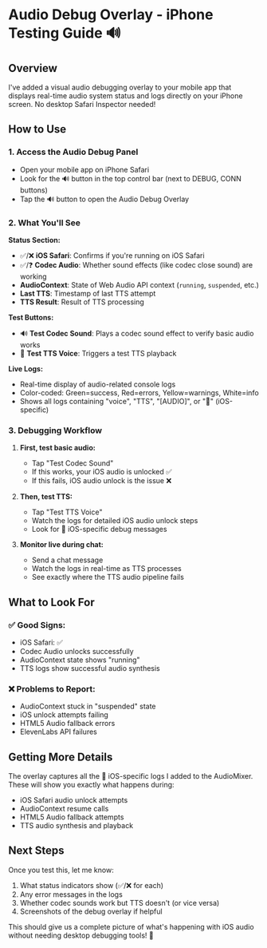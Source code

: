 # Audio Debug Overlay - iPhone Testing Guide 🔊

## Overview
I've added a visual audio debugging overlay to your mobile app that displays real-time audio system status and logs directly on your iPhone screen. No desktop Safari Inspector needed!

## How to Use

### 1. Access the Audio Debug Panel
- Open your mobile app on iPhone Safari
- Look for the 🔊 button in the top control bar (next to DEBUG, CONN buttons)
- Tap the 🔊 button to open the Audio Debug Overlay

### 2. What You'll See

**Status Section:**
- ✅/❌ **iOS Safari**: Confirms if you're running on iOS Safari
- ✅/❓ **Codec Audio**: Whether sound effects (like codec close sound) are working
- **AudioContext**: State of Web Audio API context (`running`, `suspended`, etc.)
- **Last TTS**: Timestamp of last TTS attempt
- **TTS Result**: Result of TTS processing

**Test Buttons:**
- 🔊 **Test Codec Sound**: Plays a codec sound effect to verify basic audio works
- 🎤 **Test TTS Voice**: Triggers a test TTS playback

**Live Logs:**
- Real-time display of audio-related console logs
- Color-coded: Green=success, Red=errors, Yellow=warnings, White=info
- Shows all logs containing "voice", "TTS", "[AUDIO]", or "🍎" (iOS-specific)

### 3. Debugging Workflow

1. **First, test basic audio:**
   - Tap "Test Codec Sound"
   - If this works, your iOS audio is unlocked ✅
   - If this fails, iOS audio unlock is the issue ❌

2. **Then, test TTS:**
   - Tap "Test TTS Voice" 
   - Watch the logs for detailed iOS audio unlock steps
   - Look for 🍎 iOS-specific debug messages

3. **Monitor live during chat:**
   - Send a chat message
   - Watch the logs in real-time as TTS processes
   - See exactly where the TTS audio pipeline fails

## What to Look For

### ✅ **Good Signs:**
- iOS Safari: ✅ 
- Codec Audio unlocks successfully
- AudioContext state shows "running"
- TTS logs show successful audio synthesis

### ❌ **Problems to Report:**
- AudioContext stuck in "suspended" state
- iOS unlock attempts failing
- HTML5 Audio fallback errors
- ElevenLabs API failures

## Getting More Details

The overlay captures all the 🍎 iOS-specific logs I added to the AudioMixer. These will show you exactly what happens during:
- iOS Safari audio unlock attempts
- AudioContext resume calls  
- HTML5 Audio fallback attempts
- TTS audio synthesis and playback

## Next Steps

Once you test this, let me know:
1. What status indicators show (✅/❌ for each)
2. Any error messages in the logs
3. Whether codec sounds work but TTS doesn't (or vice versa)
4. Screenshots of the debug overlay if helpful

This should give us a complete picture of what's happening with iOS audio without needing desktop debugging tools! 🎯
